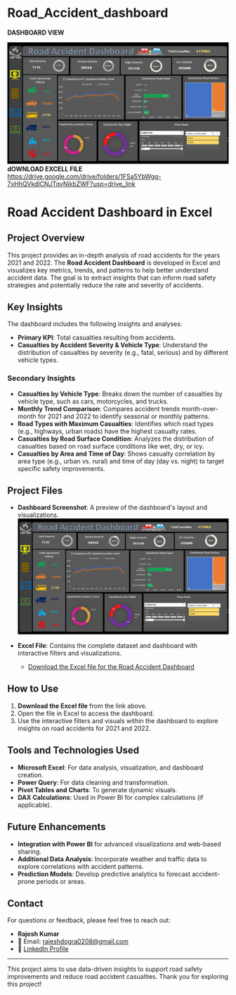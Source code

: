 # Road_Accident_dashboard

**DASHBOARD VIEW**

![Road Accident Dashboard](https://raw.githubusercontent.com/Rajeshdogra/Road_Accident_dashboard/main/Screenshot%202024-10-25%20122037.png)
 **dOWNLOAD EXCELL FILE**
 https://drive.google.com/drive/folders/1FSa5YbWgg-7xHhQVkdICNJTqyNikbZWF?usp=drive_link

 # Road Accident Dashboard in Excel

## Project Overview
This project provides an in-depth analysis of road accidents for the years 2021 and 2022. The **Road Accident Dashboard** is developed in Excel and visualizes key metrics, trends, and patterns to help better understand accident data. The goal is to extract insights that can inform road safety strategies and potentially reduce the rate and severity of accidents.

## Key Insights
The dashboard includes the following insights and analyses:
- **Primary KPI**: Total casualties resulting from accidents.
- **Casualties by Accident Severity & Vehicle Type**: Understand the distribution of casualties by severity (e.g., fatal, serious) and by different vehicle types.
  
### Secondary Insights
- **Casualties by Vehicle Type**: Breaks down the number of casualties by vehicle type, such as cars, motorcycles, and trucks.
- **Monthly Trend Comparison**: Compares accident trends month-over-month for 2021 and 2022 to identify seasonal or monthly patterns.
- **Road Types with Maximum Casualties**: Identifies which road types (e.g., highways, urban roads) have the highest casualty rates.
- **Casualties by Road Surface Condition**: Analyzes the distribution of casualties based on road surface conditions like wet, dry, or icy.
- **Casualties by Area and Time of Day**: Shows casualty correlation by area type (e.g., urban vs. rural) and time of day (day vs. night) to target specific safety improvements.

## Project Files
- **Dashboard Screenshot**: A preview of the dashboard's layout and visualizations.
  ![Road Accident Dashboard](https://raw.githubusercontent.com/Rajeshdogra/Road_Accident_dashboard/main/Screenshot%202024-10-25%20122037.png)

- **Excel File**: Contains the complete dataset and dashboard with interactive filters and visualizations.
  - [Download the Excel file for the Road Accident Dashboard](https://drive.google.com/drive/folders/1FSa5YbWgg-7xHhQVkdICNJTqyNikbZWF?usp=drive_link)

## How to Use
1. **Download the Excel file** from the link above.
2. Open the file in Excel to access the dashboard.
3. Use the interactive filters and visuals within the dashboard to explore insights on road accidents for 2021 and 2022.

## Tools and Technologies Used
- **Microsoft Excel**: For data analysis, visualization, and dashboard creation.
- **Power Query**: For data cleaning and transformation.
- **Pivot Tables and Charts**: To generate dynamic visuals.
- **DAX Calculations**: Used in Power BI for complex calculations (if applicable).

## Future Enhancements
- **Integration with Power BI** for advanced visualizations and web-based sharing.
- **Additional Data Analysis**: Incorporate weather and traffic data to explore correlations with accident patterns.
- **Prediction Models**: Develop predictive analytics to forecast accident-prone periods or areas.

## Contact
For questions or feedback, please feel free to reach out:
- **Rajesh Kumar**  
- 📧 Email: rajeshdogra0208@gmail.com  
- 🔗 [LinkedIn Profile](https://www.linkedin.com/in/rajesh-kumar-915946301)

---

This project aims to use data-driven insights to support road safety improvements and reduce road accident casualties. Thank you for exploring this project!

